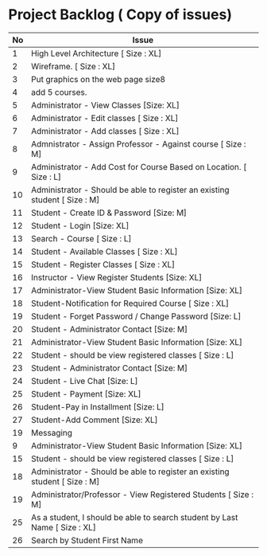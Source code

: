 
# Project Backlog ( Copy of issues)

| No | Issue|
|----|-----|
|1	|High Level Architecture [ Size : XL]|
|2	|Wireframe. [ Size : XL]|
|3	|Put graphics on the web page size8|
|4	|add 5 courses.|
|5	|Administrator - View Classes [Size: XL]|
|6	|Administrator - Edit classes [ Size : XL]|
|7	|Administrator - Add classes [ Size : XL]|
|8  |Admnistrator - Assign Professor - Against course [ Size : M]|
|9	|Administrator - Add Cost for Course Based on Location. [ Size : L]|
|10 |Administrator - Should be able to register an existing student [ Size : M]
|11	|Student - Create ID & Password [Size: M]|
|12	|Student - Login [Size: XL]|
|13	|Search - Course [ Size : L]|
|14 | Student - Available Classes [ Size : XL]
|15 | Student - Register Classes [ Size : XL]
|16 | Instructor - View Register Students [Size: XL]
|17 | Administrator-View Student Basic Information [Size: XL]
|18	|Student-Notification for Required Course [ Size : XL]|
|19	|Student - Forget Password / Change Password [Size: L]|
|20	|Student - Administrator Contact [Size: M]|
|21	|Administrator-View Student Basic Information [Size: XL]|
|22	|Student - should be view registered classes [ Size : L]|
|23	|Student - Administrator Contact [Size: M]|
|24 |Student - Live Chat [Size: L]|
|25 |Student - Payment [Size: XL]|
|26	|Student-Pay in Installment [Size: L]|
|27	|Student-Add Comment [Size: XL]|
|19	|Messaging|
|9	|Administrator-View Student Basic Information [Size: XL]|
|15	|Student - should be view registered classes [ Size : L]|
|18	|Administrator - Should be able to register an existing student [ Size : M]|
|19	|Administrator/Professor - View Registered Students [ Size : M]|
|25	|As a student, I should be able to search student by Last Name [ Size : XL]|
|26	|Search by Student First Name|


